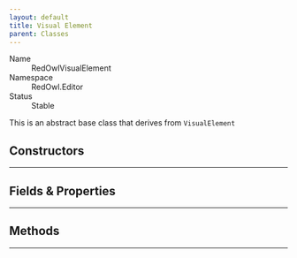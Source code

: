 ```yaml
---
layout: default
title: Visual Element
parent: Classes
---
```


<dl>
  <dt>Name</dt>
  <dd>RedOwlVisualElement</dd>
  <dt>Namespace</dt>
  <dd>RedOwl.Editor</dd>
  <dt>Status</dt>
  <dd><span class="label label-green">Stable</span></dd>
</dl>

This is an abstract base class that derives from `VisualElement`

## Constructors
---

## Fields & Properties
---

## Methods
---
